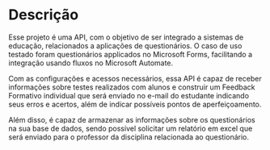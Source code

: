 # Descrição

Esse projeto é uma API, com o objetivo de ser integrado a sistemas de educação, relacionados a aplicações de questionários. O caso de uso testado foram questionários applicados no Microsoft Forms, facilitando a integração usando fluxos no Microsoft Automate.

Com as configurações e acessos necessários, essa API é capaz de receber informações sobre testes realizados com alunos e construir um Feedback Formativo individual que será enviado no e-mail do estudante indicando seus erros e acertos, além de indicar possíveis pontos de aperfeiçoamento.

Além disso, é capaz de armazenar as informações sobre os questionários na sua base de dados, sendo possível solicitar um relatório em excel que será enviado para o professor da disciplina relacionada ao questionário.
